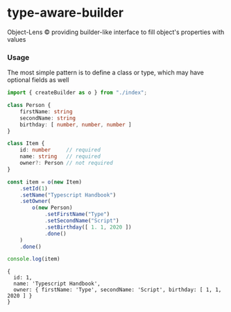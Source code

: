 # type-aware-builder
Object-Lens © providing builder-like interface to fill object's properties with values


### Usage

The most simple pattern is to define a class or type, 
which may have optional fields as well

```typescript
import { createBuilder as o } from "./index";

class Person {
    firstName: string
    secondName: string
    birthday: [ number, number, number ]
}

class Item {
    id: number     // required
    name: string   // required
    owner?: Person // not required
}

const item = o(new Item)
    .setId(1)
    .setName("Typescript Handbook")
    .setOwner(
        o(new Person)
            .setFirstName("Type")
            .setSecondName("Script")
            .setBirthday([ 1. 1, 2020 ])
            .done()
    )
    .done()

console.log(item)
```

```
{
  id: 1,
  name: 'Typescript Handbook',
  owner: { firstName: 'Type', secondName: 'Script', birthday: [ 1, 1, 2020 ] }
}
```